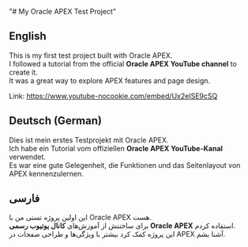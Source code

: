 "# My Oracle APEX Test Project" 

## English
This is my first test project built with Oracle APEX.  
I followed a tutorial from the official **Oracle APEX YouTube channel** to create it.  
It was a great way to explore APEX features and page design.

Link: https://www.youtube-nocookie.com/embed/Ux2eISE9cSQ

## Deutsch (German)
Dies ist mein erstes Testprojekt mit Oracle APEX.  
Ich habe ein Tutorial vom offiziellen **Oracle APEX YouTube-Kanal** verwendet.  
Es war eine gute Gelegenheit, die Funktionen und das Seitenlayout von APEX kennenzulernen.

## فارسی
این اولین پروژه تستی من با Oracle APEX هست.  
برای ساختنش از آموزش‌های **کانال یوتیوب رسمی Oracle APEX** استفاده کردم.  
این پروژه کمک کرد بیشتر با ویژگی‌ها و طراحی صفحات در APEX آشنا بشم.
